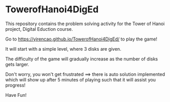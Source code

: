 # TowerofHanoi4DigEd

This repository contains the problem solving activity for the Tower of Hanoi project, Digital Eduction course.

Go to https://yirencao.github.io/TowerofHanoi4DigEd/ to play the game!

It will start with a simple level, where 3 disks are given.

The difficulty of the game will gradually increase as the number of disks gets larger.

Don't worry, you won't get frustrated ==> there is auto solution implemented which will show up after 5 minutes of playing such that it will assist you progress!

Have Fun!

